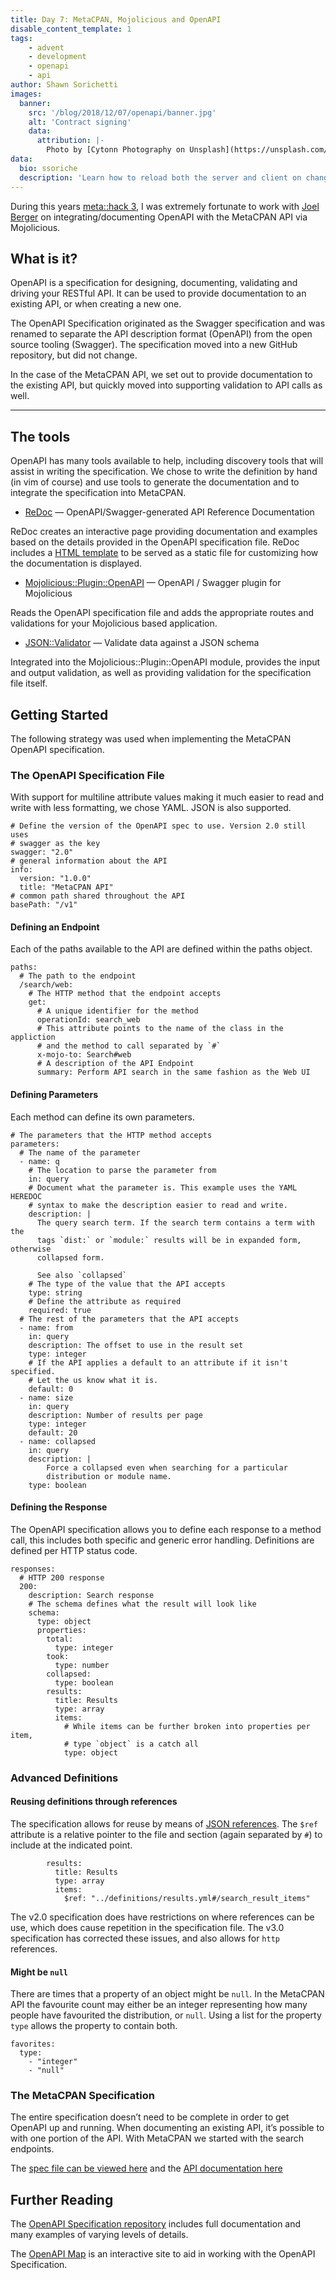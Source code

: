 ```yaml
---
title: Day 7: MetaCPAN, Mojolicious and OpenAPI
disable_content_template: 1
tags:
    - advent
    - development
    - openapi
    - api
author: Shawn Sorichetti
images:
  banner:
    src: '/blog/2018/12/07/openapi/banner.jpg'
    alt: 'Contract signing'
    data:
      attribution: |-
        Photo by [Cytonn Photography on Unsplash](https://unsplash.com/photos/GJao3ZTX9gU)
data:
  bio: ssoriche
  description: 'Learn how to reload both the server and client on changes during application development.'
---
```


During this years [meta::hack 3](http://www.olafalders.com/2018/11/21/metahack-3-wrap-report/), I was extremely fortunate to work with [Joel Berger](https://twitter.com/joelaberger) on integrating/documenting OpenAPI with the MetaCPAN API via Mojolicious.

## What is it?
OpenAPI is a specification for designing, documenting, validating and driving your RESTful API. It can be used to provide documentation to an existing API, or when creating a new one.

The OpenAPI Specification originated as the Swagger specification and was renamed to separate the API description format (OpenAPI) from the open source tooling (Swagger). The specification moved into a new GitHub repository, but did not change.

In the case of the MetaCPAN API, we set out to provide documentation to the existing API, but quickly moved into supporting validation to API calls as well.

---

## The tools
OpenAPI has many tools available to help, including discovery tools that will assist in writing the specification. We chose to write the definition by hand (in vim of course) and use tools to generate the documentation and to integrate the specification into MetaCPAN.

* [ReDoc](https://github.com/Rebilly/ReDoc) — OpenAPI/Swagger-generated API Reference Documentation

ReDoc creates an interactive page providing documentation and examples based on the details provided in the OpenAPI specification file. ReDoc includes a [HTML template](https://github.com/Rebilly/ReDoc#tldr) to be served as a static file for customizing how the documentation is displayed.

* [Mojolicious::Plugin::OpenAPI](https://metacpan.org/pod/Mojolicious::Plugin::OpenAPI) — OpenAPI / Swagger plugin for Mojolicious

Reads the OpenAPI specification file and adds the appropriate routes and validations for your Mojolicious based application.

* [JSON::Validator](https://metacpan.org/pod/JSON::Validator) — Validate data against a JSON schema

Integrated into the Mojolicious::Plugin::OpenAPI module, provides the input and output validation, as well as providing validation for the specification file itself.

## Getting Started
The following strategy was used when implementing the MetaCPAN OpenAPI specification.

### The OpenAPI Specification File

With support for multiline attribute values making it much easier to read and write with less formatting, we chose YAML. JSON is also supported.

    # Define the version of the OpenAPI spec to use. Version 2.0 still uses
    # swagger as the key
    swagger: "2.0"
    # general information about the API
    info:
      version: "1.0.0"
      title: "MetaCPAN API"
    # common path shared throughout the API
    basePath: "/v1"

#### Defining an Endpoint

Each of the paths available to the API are defined within the paths object.

    paths:
      # The path to the endpoint
      /search/web:
        # The HTTP method that the endpoint accepts
        get:
          # A unique identifier for the method
          operationId: search_web
          # This attribute points to the name of the class in the appliction
          # and the method to call separated by `#`
          x-mojo-to: Search#web
          # A description of the API Endpoint
          summary: Perform API search in the same fashion as the Web UI

#### Defining Parameters

Each method can define its own parameters.

    # The parameters that the HTTP method accepts
    parameters:
      # The name of the parameter
      - name: q
        # The location to parse the parameter from
        in: query
        # Document what the parameter is. This example uses the YAML HEREDOC
        # syntax to make the description easier to read and write.
        description: |
          The query search term. If the search term contains a term with the
          tags `dist:` or `module:` results will be in expanded form, otherwise
          collapsed form.

          See also `collapsed`
        # The type of the value that the API accepts
        type: string
        # Define the attribute as required
        required: true
      # The rest of the parameters that the API accepts
      - name: from
        in: query
        description: The offset to use in the result set
        type: integer
        # If the API applies a default to an attribute if it isn't specified.
        # Let the us know what it is.
        default: 0
      - name: size
        in: query
        description: Number of results per page
        type: integer
        default: 20
      - name: collapsed
        in: query
        description: |
            Force a collapsed even when searching for a particular
            distribution or module name.
        type: boolean

#### Defining the Response

The OpenAPI specification allows you to define each response to a method call, this includes both specific and generic error handling. Definitions are defined per HTTP status code.

    responses:
      # HTTP 200 response
      200:
        description: Search response
        # The schema defines what the result will look like
        schema:
          type: object
          properties:
            total:
              type: integer
            took:
              type: number
            collapsed:
              type: boolean
            results:
              title: Results
              type: array
              items:
                # While items can be further broken into properties per item,
                # type `object` is a catch all
                type: object

### Advanced Definitions

#### Reusing definitions through references
The specification allows for reuse by means of [JSON references](https://tools.ietf.org/html/draft-pbryan-zyp-json-ref-03). The `$ref` attribute is a relative pointer to the file and section (again separated by `#`) to include at the indicated point.

            results:
              title: Results
              type: array
              items:
                $ref: "../definitions/results.yml#/search_result_items"

The v2.0 specification does have restrictions on where references can be use, which does cause repetition in the specification file. The v3.0 specification has corrected these issues, and also allows for `http` references.

#### Might be `null`

There are times that a property of an object might be `null`. In the MetaCPAN API the favourite count may either be an integer representing how many people have favourited the distribution, or `null`. Using a list for the property `type` allows the property to contain both.

    favorites:
      type:
        - "integer"
        - "null"

### The MetaCPAN Specification

The entire specification doesn’t need to be complete in order to get OpenAPI up and running. When documenting an existing API, it’s possible to with one portion of the API. With MetaCPAN we started with the search endpoints.

The [spec file can be viewed here](https://github.com/metacpan/metacpan-api/blob/master/root/static/v1.yml) and the [API documentation here](https://fastapi.metacpan.org/static/index.html)

## Further Reading
The [OpenAPI Specification repository](https://github.com/OAI/OpenAPI-Specification) includes full documentation and many examples of varying levels of details.

The [OpenAPI Map](https://openapi-map.apihandyman.io) is an interactive site to aid in working with the OpenAPI Specification.
